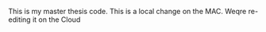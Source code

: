 This is my master thesis code.
This is a local  change on the MAC. Weqre re-editing it on the Cloud

